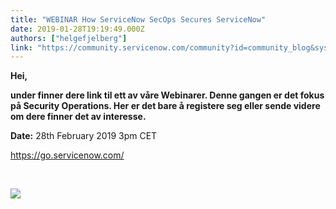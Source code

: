 ```yaml
---
title: "WEBINAR How ServiceNow SecOps Secures ServiceNow"
date: 2019-01-28T19:19:49.000Z
authors: ["helgefjelberg"]
link: "https://community.servicenow.com/community?id=community_blog&sys_id=708fe911db1b67005d782183ca961938"
---
```

<p><strong>Hei, </strong></p>
<p><strong>under finner dere link til ett av våre Webinarer. Denne gangen er det fokus på Security Operations. Her er det bare å registere seg eller sende videre om dere finner det av interesse.</strong></p>
<p><strong>Date:</strong> 28th February 2019 3pm CET</p>
<p><a title="Security Operation" href="https://go.servicenow.com/LP-WBR-SecOps1-GB-28FEB19-EMEA?referenceSource&#61;Sales&amp;elqTrackId&#61;a4fda214e2f24600a81a2937132bf7f1&amp;elq&#61;4601564ba736473c90c640ec67b3b208&amp;elqaid&#61;29643&amp;elqat&#61;1&amp;elqCampaignId&#61;15699" rel="nofollow">https://go.servicenow.com/</a></p>
<p> </p>
<p><img src="beefa591db1b67005d782183ca961998.iix" /></p>